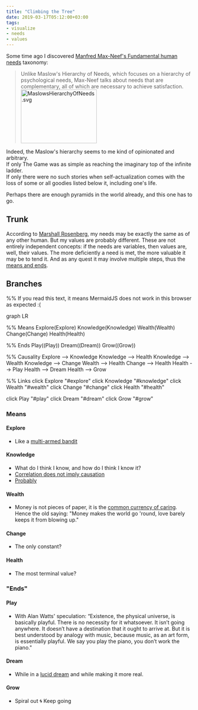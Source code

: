 ```yaml
---
title: "Climbing the Tree"
date: 2019-03-17T05:12:00+03:00
tags:
- visualize
- needs
- values
---
```


Some time ago I discovered [Manfred Max-Neef's Fundamental human needs][] taxonomy:

> Unlike Maslow's Hierarchy of Needs, which focuses on a hierarchy of psychological needs, Max-Neef talks about needs that are complementary, all of which are necessary to achieve satisfaction.
<a href="https://commons.wikimedia.org/wiki/File:MaslowsHierarchyOfNeeds.svg#/media/File:MaslowsHierarchyOfNeeds.svg"><img src="https://upload.wikimedia.org/wikipedia/commons/3/33/MaslowsHierarchyOfNeeds.svg" alt="MaslowsHierarchyOfNeeds.svg" height="145" width="205"></a>

Indeed, the Maslow's hierarchy seems to me kind of opinionated and arbitrary.\
If only The Game was as simple as reaching the imaginary top of the infinite ladder.\
If only there were no such stories when self-actualization comes with the loss of some or all goodies listed below it, including one's life.

Perhaps there are enough pyramids in the world already, and this one has to go.

## Trunk ##

According to [Marshall Rosenberg][], my needs may be exactly the same as of any other human. But my values are probably different. These are not entirely independent concepts: if the needs are variables, then values are, well, their values. The more deficiently a need is met, the more valuable it may be to tend it. And as any quest it may involve multiple steps, thus the [means and ends].

## Branches ##

<div class="mermaid">
%% If you read this text, it means MermaidJS does not work in this browser as expected :(

graph LR

%% Means
Explore(Explore)
Knowledge(Knowledge)
Wealth(Wealth)
Change(Change)
Health(Health)

%% Ends
Play((Play))
Dream((Dream))
Grow((Grow))

%% Causality
Explore --> Knowledge
Knowledge --> Health
Knowledge --> Wealth
Knowledge --> Change
Wealth --> Health
Change --> Health
Health --> Play
Health --> Dream
Health --> Grow

%% Links
click Explore "#explore"
click Knowledge "#knowledge"
click Wealth "#wealth"
click Change "#change"
click Health "#health"

click Play "#play"
click Dream "#dream"
click Grow "#grow"
</div>

### Means ###

#### Explore ####

- Like a [multi-armed bandit]

#### Knowledge ####

- What do I think I know, and how do I think I know it?
- [Correlation does not imply causation][]
- [Probably][]

#### Wealth ####

- Money is not pieces of paper, it is the [common currency of caring][]. Hence the old saying: "Money makes the world go 'round, love barely keeps it from blowing up."

#### Change ####

- The only constant?

#### Health ####

- The most terminal value?

### "Ends" ###

#### Play ####

- With Alan Watts' speculation: “Existence, the physical universe, is basically playful. There is no necessity for it whatsoever. It isn’t going anywhere. It doesn’t have a destination that it ought to arrive at. But it is best understood by analogy with music, because music, as an art form, is essentially playful. We say you play the piano, you don’t work the piano."

#### Dream ####

- While in a [lucid dream][] and while making it more real.

#### Grow ####

- Spiral out 🌀 Keep going



[Manfred Max-Neef's Fundamental human needs]: https://en.wikipedia.org/wiki/Manfred_Max-Neef%27s_Fundamental_human_needs
[Marshall Rosenberg]: https://en.wikipedia.org/wiki/Nonviolent_Communication
[means and ends]: https://www.lesswrong.com/posts/n5ucT5ZbPdhfGNLtP/terminal-values-and-instrumental-values
[multi-armed bandit]: https://en.wikipedia.org/wiki/Multi-armed_bandit
[Correlation does not imply causation]: https://en.wikipedia.org/wiki/Correlation_does_not_imply_causation
[Probably]: https://en.wikipedia.org/wiki/Bayesian_inference
[common currency of caring]: https://www.lesswrong.com/posts/ZpDnRCeef2CLEFeKM/money-the-unit-of-caring
[lucid dream]: https://en.wikipedia.org/wiki/Lucid_dream



<script src="https://unpkg.com/mermaid@8.0.0/dist/mermaid.min.js" type="text/javascript"></script>
<script type="text/javascript">
mermaid.initialize({ 
  theme: 'dark',
  themeCSS: '\
    .cluster rect { fill: transparent !important; } \
    .edgePath .path { stroke: white !important; } \
    .label { font-family: "iA Writer QuattroS" !important; }',
  cloneCssStyles: false,
  useMaxWidth: true,
  htmlLabels: false,
  flowchart: { 
    curve: 'basis' 
  }
});
</script>